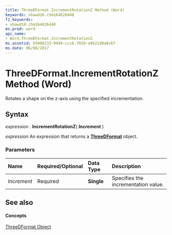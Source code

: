 ```yaml
---
title: ThreeDFormat.IncrementRotationZ Method (Word)
keywords: vbawd10.chm164626448
f1_keywords:
- vbawd10.chm164626448
ms.prod: word
api_name:
- Word.ThreeDFormat.IncrementRotationZ
ms.assetid: b9908232-99d4-ccc6-7020-a9621d0a0c6f
ms.date: 06/08/2017
---
```



# ThreeDFormat.IncrementRotationZ Method (Word)

Rotates a shape on the z-axis using the specified incrementation.


## Syntax

 _expression_ . **IncrementRotationZ**( **_Increment_** )

 _expression_ An expression that returns a **[ThreeDFormat](Word.ThreeDFormat.md)** object.


### Parameters



|**Name**|**Required/Optional**|**Data Type**|**Description**|
|:-----|:-----|:-----|:-----|
| _Increment_|Required| **Single**|Specifies the incrementation value.|

## See also


#### Concepts


[ThreeDFormat Object](Word.ThreeDFormat.md)

